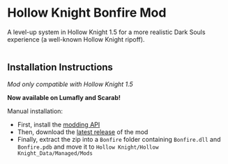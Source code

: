 # Hollow Knight Bonfire Mod

A level-up system in Hollow Knight 1.5 for a more realistic Dark Souls experience (a well-known Hollow Knight ripoff).

<img src="https://github.com/TheodoreChristianRadu/Bonfire/blob/master/Resources/Bonfy.gif" onerror="this.onerror=null; this.src='https://github.com/TheodoreChristianRadu/Bonfire/blob/master/Resources/Bonfy/0.png';" alt="" />

## Installation Instructions

*Mod only compatible with Hollow Knight 1.5*

**Now available on Lumafly and Scarab!**

Manual installation:
+ First, install the [modding API](https://github.com/hk-modding/api)
+ Then, download the [latest release](https://github.com/TheodoreChristianRadu/Bonfire/releases/latest) of the mod
+ Finally, extract the zip into a `Bonfire` folder containing `Bonfire.dll` and `Bonfire.pdb` and move it to `Hollow Knight/Hollow Knight_Data/Managed/Mods`

